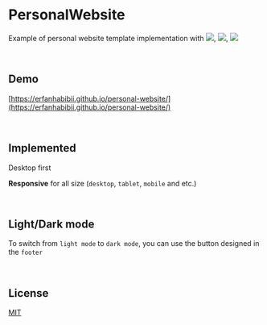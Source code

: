 # PersonalWebsite
Example of personal website template implementation with  <img src="https://img.shields.io/badge/HTML-red?style=flat" />, <img src="https://img.shields.io/badge/CSS-blue?style=flat" />, <img src="https://img.shields.io/badge/JAVASCRIPT-yellow?style=flat" />

<br/>

## Demo
[https://erfanhabibii.github.io/personal-website/](https://erfanhabibii.github.io/personal-website/)

<br/>

## Implemented
Desktop first

**Responsive** for all size (`desktop`, `tablet`, `mobile` and etc.)

<br/>

## Light/Dark mode
To switch from `light mode` to `dark mode`, you can use the button designed in the `footer`

<br/>

## License
[MIT](LICENSE)
